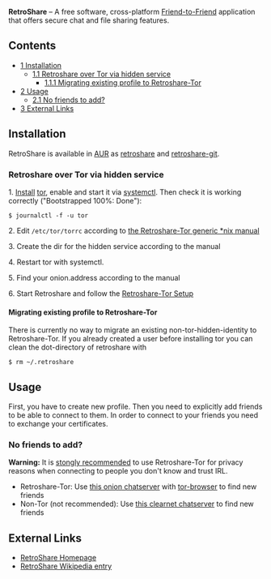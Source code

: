 **RetroShare** – A free software, cross-platform [Friend-to-Friend](https://en.wikipedia.org/wiki/Friend-to-friend "wikipedia:Friend-to-friend") application that offers secure chat and file sharing features.

## Contents

*   [1 Installation](#Installation)
    *   [1.1 Retroshare over Tor via hidden service](#Retroshare_over_Tor_via_hidden_service)
        *   [1.1.1 Migrating existing profile to Retroshare-Tor](#Migrating_existing_profile_to_Retroshare-Tor)
*   [2 Usage](#Usage)
    *   [2.1 No friends to add?](#No_friends_to_add?)
*   [3 External Links](#External_Links)

## Installation

RetroShare is available in [AUR](/index.php/AUR "AUR") as [retroshare](https://aur.archlinux.org/packages/retroshare/) and [retroshare-git](https://aur.archlinux.org/packages/retroshare-git/).

### Retroshare over Tor via hidden service

1\. [Install](/index.php/Install "Install") [tor](https://www.archlinux.org/packages/?name=tor), enable and start it via [systemctl](/index.php/Systemctl "Systemctl"). Then check it is working correctly ("Bootstrapped 100%: Done"):

```
$ journalctl -f -u tor

```

2\. Edit `/etc/tor/torrc` according to [the Retroshare-Tor generic *nix manual](https://retroshare.readthedocs.io/en/latest/tutorial/tor-hidden-rs-node/#configure-your-hidden-service)

3\. Create the dir for the hidden service according to the manual

4\. Restart tor with systemctl.

5\. Find your onion.address according to the manual

6\. Start Retroshare and follow the [Retroshare-Tor Setup](https://retroshare.readthedocs.io/en/latest/tutorial/tor-hidden-rs-node/#retroshare-tor-setup)

#### Migrating existing profile to Retroshare-Tor

There is currently no way to migrate an existing non-tor-hidden-identity to Retroshare-Tor. If you already created a user before installing tor you can clean the dot-directory of retroshare with

```
$ rm ~/.retroshare

```

## Usage

First, you have to create new profile. Then you need to explicitly add friends to be able to connect to them. In order to connect to your friends you need to exchange your certificates.

### No friends to add?

**Warning:** It is [stongly recommended](https://retroshareteam.wordpress.com/2018/03/13/release-notes-for-v0-6-4/) to use Retroshare-Tor for privacy reasons when connecting to people you don't know and trust IRL.

*   Retroshare-Tor: Use [this onion chatserver](http://ruv6gkdi2p42juij.onion/) with [tor-browser](https://aur.archlinux.org/packages/tor-browser/) to find new friends
*   Non-Tor (not recommended): Use [this clearnet chatserver](https://retroshare.ch/) to find new friends

## External Links

*   [RetroShare Homepage](http://retroshare.net//)
*   [RetroShare Wikipedia entry](https://en.wikipedia.org/wiki/RetroShare "wikipedia:RetroShare")